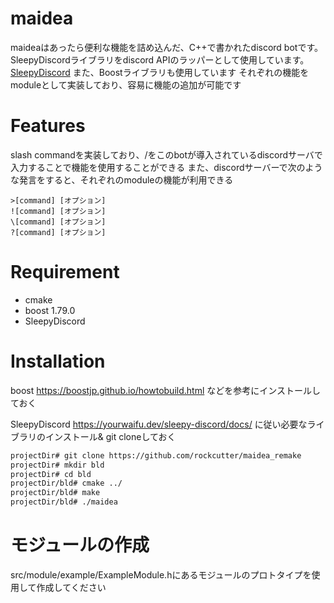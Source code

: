 # maidea

maideaはあったら便利な機能を詰め込んだ、C++で書かれたdiscord botです。
SleepyDiscordライブラリをdiscord APIのラッパーとして使用しています。
[SleepyDiscord](https://yourwaifu.dev/sleepy-discord/)
また、Boostライブラリも使用しています
それぞれの機能をmoduleとして実装しており、容易に機能の追加が可能です

# Features
slash commandを実装しており、/をこのbotが導入されているdiscordサーバで入力することで機能を使用することができる
また、discordサーバーで次のような発言をすると、それぞれのmoduleの機能が利用できる
```
>[command] [オプション]
![command] [オプション]
\[command] [オプション]
?[command] [オプション]
```
  
# Requirement
* cmake
* boost 1.79.0
* SleepyDiscord
 
# Installation
boost 
https://boostjp.github.io/howtobuild.html などを参考にインストールしておく

SleepyDiscord
https://yourwaifu.dev/sleepy-discord/docs/ に従い必要なライブラリのインストール& git cloneしておく

```bash
projectDir# git clone https://github.com/rockcutter/maidea_remake
projectDir# mkdir bld
projectDir# cd bld
projectDir/bld# cmake ../
projectDir/bld# make
projectDir/bld# ./maidea
```

# モジュールの作成  
src/module/example/ExampleModule.hにあるモジュールのプロトタイプを使用して作成してください

